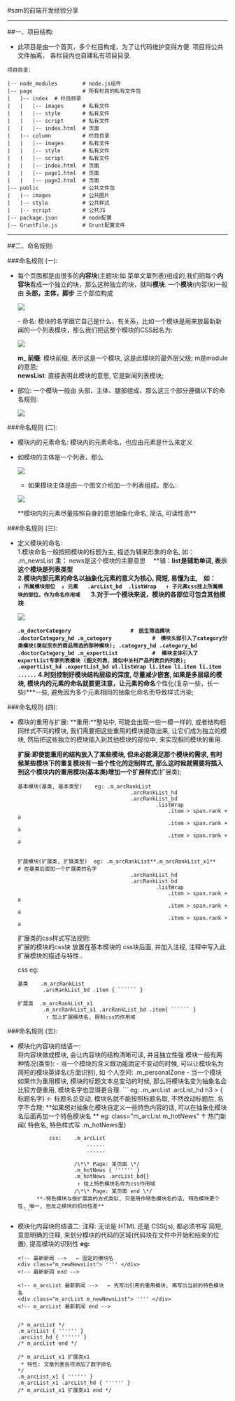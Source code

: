 #sam的前端开发经验分享
****************************************************************
##一、项目结构:
-   此项目是由一个首页，多个栏目构成，为了让代码维护变得方便. 项目将公共文件抽离， 各栏目内也自建私有项目目录.   

    
```
项目目录:

|-- node_modules        # node.js组件
|-- page                # 所有栏目的私有文件包
|   |-- index  # 栏目目录
|   |   |-- images      # 私有文件
|   |   |-- style       # 私有文件
|   |   |-- script      # 私有文件
|   |   |-- index.html  # 页面
|   |-- column          # 栏目目录
|   |   |-- images      # 私有文件
|   |   |-- style       # 私有文件
|   |   |-- script      # 私有文件
|   |   |-- index.html  # 页面
|   |   |-- page1.html  # 页面
|   |   |-- page2.html  # 页面
|-- public              # 公共文件包
|   |-- images          # 公共图片
|   |-- style           # 公共样式
|   |-- script          # 公共JS
|-- package.json        # node配置
|-- GruntFile.js        # Grunt配置文件
```

**************************************************************************************************************

##二、命名规则:


###命名规则 (一):
- 每个页面都是由很多的**内容块**(主题块:如 菜单文章列表)组成的,我们把每个**内容块**看成一个独立的块，那么这种独立的块，就叫**模块**. 一个**模块**(内容块)一般由 **头部，主体，脚步** 三个部位构成  
    <p>
        <img src="https://github.com/sammok/sam_zone/blob/master/markup_images/front_end_ruler/01.png" />
    </p>  
    - 命名: 模块的名字跟它自己是什么，有关系，比如一个模块是用来放最新新闻的一个列表模块，那么我们把这整个模块的CSS起名为:  
    <p>
        <img src="https://github.com/sammok/sam_zone/blob/master/markup_images/front_end_ruler/02.jpg" />
    </p>
    
    **m_ 前缀**: 模块前缀, 表示这是一个模块, 这是此模块的最外层父级; m是module的意思;  
    **newsList**: 直接表明此模块的意思, 它是新闻列表模块;  
- 部位: 一个模块一般由 头部、主体、腿部组成，那么这三个部分遵循以下的命名规则:  
    <p>
        <img src="https://github.com/sammok/sam_zone/blob/master/markup_images/front_end_ruler/03.jpg" />
    </p>
            




###命名规则 (二):
- 模块内的元素命名: 模块内的元素命名，也应由元素是什么来定义  
- 如模块的主体是一个列表，那么
    <p>
        <img src="https://github.com/sammok/sam_zone/blob/master/markup_images/front_end_ruler/04.jpg" />
    </p>
    
    - 如果模块主体是由一个图文介绍加一个列表组成，那么:  
    <p>
        <img src="https://github.com/sammok/sam_zone/blob/master/markup_images/front_end_ruler/05.jpg" />
    </p>
    **模块内的元素尽量按照自身的意思抽象化命名, 简洁, 可读性高**    
        



###命名规则 (三):  
- 定义模块的命名:  
    1.模块命名一般按照模块的标题为主, 描述为辅来形象的命名, 如： 
        .m_newsList    **主：** news是这个模块的主要意思  　**辅：**list是辅助单词, 表示这个模块是列表类型  
    2.模块内部元素的命名以抽象化元素的意义为核心, 简短, 易懂为主,　如：  
        ```
        ↓ 所属模块部位  ↓ 元素  
        .arcList_bd  .listWrap  
        ↑ 子元素css挂上所属模块的部位，作为命名作用域   
        ``` 
    3.对于一个模块来说，模块的各部位可包含其他模块
        <p>
            <img src="https://github.com/sammok/sam_zone/blob/master/markup_images/front_end_ruler/06.jpg" />
        </p>
        ```
        .m_doctorCategory                   #　医生筛选模块
            .doctorCategory_hd
                    .m_category             #　模块头部引入了category分类模块(类似京东的商品筛选的那种模块);
                        .category_hd
                        .category_bd
            .doctorCategory_bd
                    .m_expertList           #  模块主体引入了 expertList专家列表模块 (图文列表，类似中关村产品列表页的列表);
                        .expertList_hd
                        .expertList_bd
                            ul.listWrap
                                li.item
                                li.item
                                li.item
                                ......
        ```
    4.时刻控制好模块结构层级的深度, 尽量减少嵌套, 如果是多层级的模块, 模块内的元素的命名就要更注意，让元素的命名**个性化(复杂一些，长一些)***一些, 避免因为多个元素相同的抽象化命名而导致样式污染;
    
    
    
        
###命名规则 (四):  
- 模块的重用与扩展:
    **重用:**整站中, 可能会出现一些一模一样的, 或者结构相同样式不同的模块, 我们需要把这些重用的模块提取出来, 让它们成为独立的模块, 然后把这些独立的模块插入到其他模块的部位中, 来实现相同模块的重用. 

    **扩展:**即使能重用的结构放入了某些模块, 但未必能满足那个模块的需求, 有时候某些模块下的重复模块有一些个性化的定制样式, 那么这时候就需要将插入到这个模块内的**重用模块(基本类)**增加一个**扩展样式**(扩展类); 
    ```
    基本模块(基类, 基本类型)    eg: .m_arcRankList
                                        .arcRankList_hd
                                        .arcRankList_bd
                                                .listWrap
                                                    .item > span.rank + a
                                                    .item > span.rank + a
                                                    .item > span.rank + a
             
                        
    扩展模块(扩展类, 扩展类型)  eg: .m_arcRankList**.m_arcRankList_x1**     # 在基类后面加一个扩展类的名字
                                        .arcRankList_hd
                                        .arcRankList_bd
                                                .listWrap
                                                    .item > span.rank + a
                                                    .item > span.rank + a
                                                    .item > span.rank + a            
    ```
    扩展类的css样式写法规则:    
    扩展的模块的css块 放置在基本模块的 css块后面, 并加入注视, 注释中写入此扩展模块的描述与特性..  
    
    css eg: 
    ```
    基类    .m_arcRankList
            .arcRankList_bd .item { `````` }
                
    扩展类  .m_arcRankList_x1
            .m_arcRankList_x1 .arcRankList_bd .item{ `````` }
             ↑ 加上扩展模块名, 限制css的作用域
    ```        
             
   
             
###命名规则 (五):  
- 模块化内容块的结语一:     
    将内容块做成模块, 会让内容块的结构清晰可读, 并且独立性强
    模块一般有两种情况(类型):
        - 当一个模块的含义跟功能固定不变动的时候, 可以让模块名为简短的模块英译名(方面识别), 如 个人空间: .m_personalZone
        - 当一个模块如果作为重用模块, 模块的标题文本总变动的时候, 那么将模块名变为抽象名会比较方便重用, 模块名字也显得更合理.
        ```
        eg: .m_arcList
              .arcList_hd
                    h3 > { 标题名字} ← 标题名总变动, 模块名就不能按照标题名取, 不然改动标题后, 名字不合理;
            **如果想对抽象化模块自定义一些特色内容的话, 可以在抽象化模块名后面再加一个特色模块名 **
            eg: class="m_arcList m_hotNews"
                                 ↑ 热门新闻( 特色名, 特色样式写 .m_hotNews里)
                
                css:    .m_arcList
                            ......  
                            ......
                            
                        /\*\* Page: 某页面 \*/
                        .m_hotNews { '''''' }
                        .m_hotNews .arcList_bd{}
                         ↑ 挂上特色模块名作为css作用域
                        /\*\* Page: 某页面 end \*/
            **☆特色模块与做扩展类的方式类似, 只是用作特色模块名的话, 特色模块更个性, 唯一, 但反之模块的机动性差**
        ```
 
                    
- 模块化内容块的结语二:
    注释: 无论是 HTML 还是 CSS(js), 都必须书写 简短, 意思明确的注释, 来划分模块的代码的区域(代码块在文件中开始和结束的位置), 提高模块的识别性
    **eg:**
    ```
    <!-- 最新新闻 -->   ← 固定的模块名
    <div class="m_newNewsList"> '''' </div>
    <!-- 最新新闻 end -->
    
    <!-- m_arcList 最新新闻 -->   ← 先写出引用的重用模块, 再写出当前的特色模块名
    <div class="m_arcList m_newNewsList"> '''' </div>
    <!-- m_arcList 最新新闻 end -->
    
    
    /* m_arcList */
    .m_arcList { '''''' }
    .arcList_hd { '''''' }
    /* m_arcList end */
    
    /* m_arcList_x1 扩展类x1
     * 特性: 文章列表各项添加了数字排名
    */
    .m_arcList_x1 { '''''' }
    .m_arcList_x1 .arcList_hd { '''''' }
    /* m_arcList_x1 扩展类x1 end */
    ```
